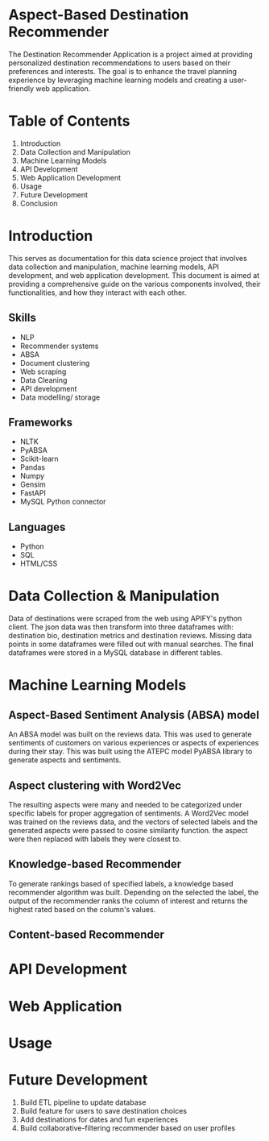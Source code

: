 # Aspect-Based Destination Recommender

The Destination Recommender Application is a project aimed at providing personalized destination recommendations to users based on their preferences and interests. The goal is to enhance the travel planning experience by leveraging machine learning models and creating a user-friendly web application.

# Table of Contents

1. Introduction
2. Data Collection and Manipulation
3. Machine Learning Models
4. API Development
5. Web Application Development
6. Usage
7. Future Development
8. Conclusion

# Introduction

This serves as documentation for this data science project that involves data collection and manipulation, machine learning models, API development, and web application development. This document is aimed at providing a comprehensive guide on the various components involved, their functionalities, and how they interact with each other.

## Skills

- NLP
- Recommender systems
- ABSA
- Document clustering
- Web scraping
- Data Cleaning
- API development
- Data modelling/ storage

## Frameworks

- NLTK
- PyABSA
- Scikit-learn
- Pandas
- Numpy
- Gensim
- FastAPI
- MySQL Python connector

## Languages

- Python
- SQL
- HTML/CSS

# Data Collection & Manipulation

Data of destinations were scraped from the web using APIFY's python client. The json data was then transform into three dataframes with: destination bio, destination metrics and destination reviews.
Missing data points in some dataframes were filled out with manual searches. The final dataframes were stored in a MySQL database in different tables.

# Machine Learning Models

## Aspect-Based Sentiment Analysis (ABSA) model

An ABSA model was built on the reviews data. This was used to generate sentiments of customers on various experiences or aspects of experiences during their stay. This was built using the ATEPC model PyABSA library to generate aspects and sentiments.

## Aspect clustering with Word2Vec

The resulting aspects were many and needed to be categorized under specific labels for proper aggregation of sentiments. A Word2Vec model was trained on the reviews data, and the vectors of selected labels and the generated aspects were passed to cosine similarity function. the aspect were then replaced with labels they were closest to.

## Knowledge-based Recommender

To generate rankings based of specified labels, a knowledge based recommender algorithm was built. Depending on the selected the label, the output of the recommender ranks the column of interest and returns the highest rated based on the column's values.

## Content-based Recommender

# API Development

# Web Application

# Usage

# Future Development

1. Build ETL pipeline to update database
2. Build feature for users to save destination choices
3. Add destinations for dates and fun experiences
4. Build collaborative-filtering recommender based on user profiles
